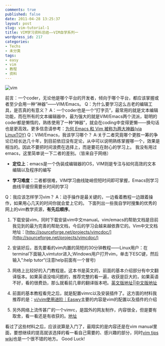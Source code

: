 ```yaml
---
comments: true
published: false
date: 2011-04-28 13:25:37
layout: post
slug: vim-tutorial-1
title: VIM学习资料总结——VIM自学系列一
wordpress_id: 217
categories:
- Techs
- 未分类
tags:
- easy
- vim
- 教程
- 资料
---
```


![vim](http://www.vim.org/images/vim_header.gif)

前言：一个coder，无论他是哪个平台的开发者，倾向于哪个平台，都应该掌握或者至少会用一种“神器”——VIM/Emacs。
Q：为什么要学习这么古老的编辑工具，是否真的有意义？
A：一个coder也是一个“打字员”，最常用的就是文本编辑功能，而在所有的文本编辑器中，最为强大的就是VIM/Emacs两个流派，聪明的coder都是懒惰的，熟练使用了一种“神器”，就会在coding中变得更懒——换句话也是更高效。更多信息请参考：[为何 Emacs 和 Vim 被称为两大神器(via LinuxTOY)](http://linuxtoy.org/archives/why-emacs-vim-good.html)
Q：VIM/Emacs，我该学习哪个？
A:关于二者究竟哪个更胜一筹的争论已经长达几十年，到目前依旧没有定论，从中可以说明熟练掌握哪一个，效果是相当的。因此不要把时间浪费在选择上，而是要花在耐心的学习上。
我没有用过emacs，这里简单说一下二者的差别。（皆来自于网络）<!-- more -->



	
  * **定位上**：emacs是一个伪装成编辑器的OS，VIM则是专注与如何高效的文本编辑以及程序的编写

	
  * **学习难度**：二者都很难，VIM学习曲线陡峭但短时间即可掌握，Emacs则学习曲线平缓但需要长时间的学习


Q：我应该怎样学习vim？
A：动手操作是最关键的，一边看着教程一边跟着操作，如果用心几天的时间你就会爱上它的。
下面列出一些我自学时搜集的优秀的网上的vim教学资源，**有先后顺序**。<!-- more -->



	
  1. 下载安装vim，同时下载安装vim中文manual。vim/emacs的帮助文档是目前我见到的最为完善的帮助文档，今后的学习会越来越依靠它的。Vim中文文档地址：[http://sourceforge.net/projects/vimcdoc/](http://sourceforge.net/projects/vimcdoc/)

	
  2. 安装好后，首先要看的vim内置的简短的30分钟教程——Linux用户：在terminal下面输入vimtutor进入;Windows用户打开vim，单击下ESC键，然后输入”:help tutor“(注意help前面有一个冒号)

	
  3. 网络上比较好的入门教程是<A Byte of VIM>。这本书是英文的，前面的基本介绍部分有中文翻译版本。如果英语没啥问题的，推荐完整的看一遍，收获是巨大的，如果英语不好，看的很费劲，那么就看前几章的翻译版本吧。[英文版地址](http://www.swaroopch.com/notes/Vim_en:Table_of_Contents)||[中文版地址](http://www.swaroopch.com/notes/Vim_zh-cn:%E7%9B%AE%E5%BD%95)

	
  4. 前面的基本教程看完之后，就是配置vimrc以及安装插件了。这方面的材料我推荐的是：[vi/vim使用进阶｜Easwy](http://easwy.com/blog/archives/advanced-vim-skills-catalog/)主要的内容是vim的配置以及插件的介绍

	
  5. 另外网络上流传甚广的一个vimrc，是国外的网友制作，内容很全，但是要有取舍，看一看还是有收获的。[地址](http://amix.dk/vim/vimrc.html)


看过了这些材料之后，应该说算是入门了，最翔实的是内容还是在vim manual里面，要想继续的提高就该选择的看一看自己需要的、感兴趣的部分，同时[vim tips wiki](http://vim.wikia.com/wiki/Vim_Tips_Wiki)也是一个很不错的地方。
Good Luck!
